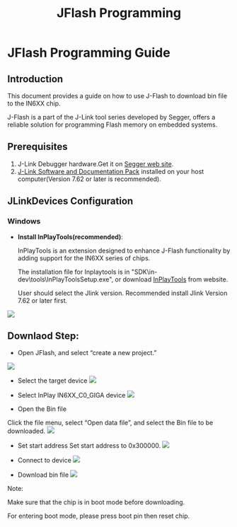 ﻿---
title: "JFlash Programming"
---

# JFlash Programming Guide

## Introduction
This document provides a guide on how to use J-Flash to download bin file to the IN6XX chip. 

J-Flash is a part of the J-Link tool series developed by Segger, offers a reliable solution for programming Flash memory on embedded systems.

## Prerequisites

1. J-Link Debugger hardware.Get it on [Segger web site](https://shop.segger.com/debug-trace-probes/debug-probes/j-link/j-link-base-classic).
2. [J-Link Software and Documentation Pack](https://www.segger.com/downloads/jlink/#J-LinkSoftwareAndDocumentationPack) installed on your host computer(Version 7.62 or later is recommended).
	

## JLinkDevices  Configuration
### Windows
- **Install InPlayTools(recommended)**:

	InPlayTools is an extension designed to enhance J-Flash functionality by adding support for the IN6XX series of chips.

	The installation file for Inplaytools is in "SDK\in-dev\tools\InPlayToolsSetup.exe", or download [InPlayTools](https://raw.githubusercontent.com/InPlay-Inc/IN6XX-Tools/main/InPlayTool/InPlayToolsSetup.exe) from website.

	User should select the Jlink version. Recommended install Jlink Version 7.62 or later first.


![](/images/jflash0.png)


## Downlaod Step:
- Open JFlash, and select “create a new project.”

![](/images/jflash1.png)

- Select the target device
![](/images/jflash2.png)

- Select InPlay IN6XX_C0_GIGA device
![](/images/c0-jflash1.png)

- Open the Bin file

Click the file menu, select “Open data file”, and select the Bin file to be downloaded.
![](/images/jflash4.png)

- Set start address
  Set start address to 0x300000.
  ![](/images/jflash5.png)


- Connect to device
  ![](/images/jflash6.png)

- Download bin file
  ![](/images/jflash7.png)

Note:

Make sure that the chip is in boot mode before downloading.

For entering boot mode, please press boot pin then reset chip.
